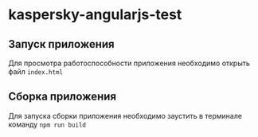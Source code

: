 # kaspersky-angularjs-test

## Запуск приложения

Для просмотра работоспособности приложения необходимо открыть файл `index.html`

## Сборка приложения

Для запуска сборки приложения необходимо заустить в терминале команду `npm run build`
